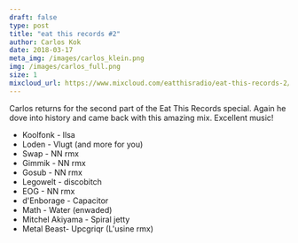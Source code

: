 ```yaml
---
draft: false
type: post
title: "eat this records #2"
author: Carlos Kok
date: 2018-03-17
meta_img: /images/carlos_klein.png
img: /images/carlos_full.png
size: 1
mixcloud_url: https://www.mixcloud.com/eatthisradio/eat-this-records-2/
---
```


Carlos returns for the second part of the Eat This Records special. Again he dove into history and came back with this amazing mix. Excellent music! 

- Koolfonk - Ilsa
- Loden - Vlugt (and more for you)
- Swap - NN rmx
- Gimmik - NN rmx
- Gosub - NN rmx
- Legowelt - discobitch
- EOG - NN rmx
- d'Enborage - Capacitor
- Math - Water (enwaded)
- Mitchel Akiyama  - Spiral jetty
- Metal Beast- Upcgriqr (L'usine rmx)